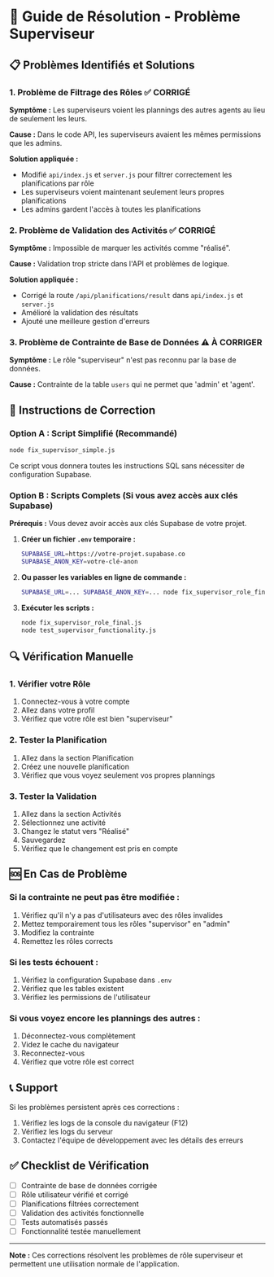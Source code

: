 # 🔧 Guide de Résolution - Problème Superviseur

## 📋 Problèmes Identifiés et Solutions

### 1. **Problème de Filtrage des Rôles** ✅ CORRIGÉ
**Symptôme :** Les superviseurs voient les plannings des autres agents au lieu de seulement les leurs.

**Cause :** Dans le code API, les superviseurs avaient les mêmes permissions que les admins.

**Solution appliquée :**
- Modifié `api/index.js` et `server.js` pour filtrer correctement les planifications par rôle
- Les superviseurs voient maintenant seulement leurs propres planifications
- Les admins gardent l'accès à toutes les planifications

### 2. **Problème de Validation des Activités** ✅ CORRIGÉ
**Symptôme :** Impossible de marquer les activités comme "réalisé".

**Cause :** Validation trop stricte dans l'API et problèmes de logique.

**Solution appliquée :**
- Corrigé la route `/api/planifications/result` dans `api/index.js` et `server.js`
- Amélioré la validation des résultats
- Ajouté une meilleure gestion d'erreurs

### 3. **Problème de Contrainte de Base de Données** ⚠️ À CORRIGER
**Symptôme :** Le rôle "superviseur" n'est pas reconnu par la base de données.

**Cause :** Contrainte de la table `users` qui ne permet que 'admin' et 'agent'.

## 🚀 Instructions de Correction

### Option A : Script Simplifié (Recommandé)
```bash
node fix_supervisor_simple.js
```
Ce script vous donnera toutes les instructions SQL sans nécessiter de configuration Supabase.

### Option B : Scripts Complets (Si vous avez accès aux clés Supabase)

**Prérequis :** Vous devez avoir accès aux clés Supabase de votre projet.

1. **Créer un fichier `.env` temporaire :**
   ```bash
   SUPABASE_URL=https://votre-projet.supabase.co
   SUPABASE_ANON_KEY=votre-clé-anon
   ```

2. **Ou passer les variables en ligne de commande :**
   ```bash
   SUPABASE_URL=... SUPABASE_ANON_KEY=... node fix_supervisor_role_final.js
   ```

3. **Exécuter les scripts :**
   ```bash
   node fix_supervisor_role_final.js
   node test_supervisor_functionality.js
   ```

## 🔍 Vérification Manuelle

### 1. Vérifier votre Rôle
1. Connectez-vous à votre compte
2. Allez dans votre profil
3. Vérifiez que votre rôle est bien "superviseur"

### 2. Tester la Planification
1. Allez dans la section Planification
2. Créez une nouvelle planification
3. Vérifiez que vous voyez seulement vos propres plannings

### 3. Tester la Validation
1. Allez dans la section Activités
2. Sélectionnez une activité
3. Changez le statut vers "Réalisé"
4. Sauvegardez
5. Vérifiez que le changement est pris en compte

## 🆘 En Cas de Problème

### Si la contrainte ne peut pas être modifiée :
1. Vérifiez qu'il n'y a pas d'utilisateurs avec des rôles invalides
2. Mettez temporairement tous les rôles "supervisor" en "admin"
3. Modifiez la contrainte
4. Remettez les rôles corrects

### Si les tests échouent :
1. Vérifiez la configuration Supabase dans `.env`
2. Vérifiez que les tables existent
3. Vérifiez les permissions de l'utilisateur

### Si vous voyez encore les plannings des autres :
1. Déconnectez-vous complètement
2. Videz le cache du navigateur
3. Reconnectez-vous
4. Vérifiez que votre rôle est correct

## 📞 Support

Si les problèmes persistent après ces corrections :
1. Vérifiez les logs de la console du navigateur (F12)
2. Vérifiez les logs du serveur
3. Contactez l'équipe de développement avec les détails des erreurs

## ✅ Checklist de Vérification

- [ ] Contrainte de base de données corrigée
- [ ] Rôle utilisateur vérifié et corrigé
- [ ] Planifications filtrées correctement
- [ ] Validation des activités fonctionnelle
- [ ] Tests automatisés passés
- [ ] Fonctionnalité testée manuellement

---

**Note :** Ces corrections résolvent les problèmes de rôle superviseur et permettent une utilisation normale de l'application.

